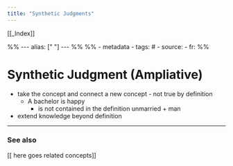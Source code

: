 ```yaml
---
title: "Synthetic Judgments"
---
```


[[_Index]]

%% ---
alias: [" "]
--- %%
%% - metadata
	- tags: #
	- source: 
	- fr: 
%%

# Synthetic Judgment (Ampliative)
- take the concept and connect a new concept - not true by definition
	- A bachelor is happy
		- is not contained in the definition unmarried + man
- extend knowledge beyond definition
-------------
### See also
[[ here goes related concepts]]

